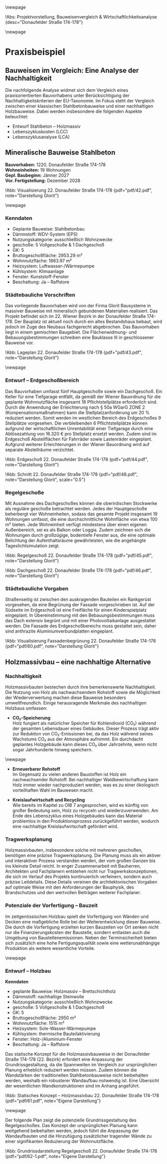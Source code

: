 \newpage

!Abs: Projektvorstellung, Bauweisenvergleich & Wirtschaftlichkeitsanalyse {desc="Donaufelder Straße 174-178"}

\newpage

# Praxisbeispiel

## Bauweisen im Vergleich: Eine Analyse der Nachhaltigkeit

Die nachfolgende Analyse widmet sich dem Vergleich eines praxisorientierten Bauvorhabens unter Berücksichtigung der Nachhaltigkeitskriterien der EU-Taxonomie. Im Fokus steht der Vergleich zwischen einer klassischen Stahlbetonbauweise und einer nachhaltigen Holzbauweise. Dabei werden insbesondere die folgenden Aspekte beleuchtet:

- Entwurf Stahlbeton – Holzmassiv
- Lebenszykluskosten (LCC)
- Lebenszyklusanalyse (LCA)

## Mineralische Bauweise Stahlbeton

**Bauvorhaben:** 1220, Donaufelder Straße 174-178  
**Wohneinheiten:** 19 Wohnungen  
**Gepl. Baubeginn:** Jänner 2027  
**Vor. Fertigstellung:** Dezember 2028

!Abb: Visualisierung 22. Donaufelder Straße 174-178 {pdf="pdf/42.pdf", note="Darstellung Glorit"}

\newpage

### Kenndaten

- Geplante Bauweise: Stahlbetonbau
- Dämmstoff: WDV-System (EPS)
- Nutzungskategorie: ausschließlich Wohnzwecke
- geschoße: 5 Vollgeschoße & 1 Dachgeschoß
- GK: 5
- Bruttogeschoßfläche: 2953.29 m²
- Wohnnutzfläche: 1863.97 m²
- Heizsystem: Luftwasser-/Wärmepumpe
- Kühlsystem: Klimaanlage
- Fenster: Kunststoff-Fenster
- Beschattung: Ja – Raffstore

### Städtebauliche Vorschriften

Das vorliegende Bauvorhaben wird von der Firma Glorit Bausysteme in massiver Bauweise mit mineralisch gebundenen Materialien realisiert. Das Projekt befindet sich im 22. Wiener Bezirk in der Donaufelder Straße 174-178. Der Bauplatz ist aktuell noch durch ein altes Bestandshaus bebaut, wird jedoch im Zuge des Neubaus fachgerecht abgebrochen. Das Bauvorhaben liegt in einem gemischten Baugebiet. Die Flächenwidmung- und Bebauungsbestimmungen schreiben eine Bauklasse III in geschlossener Bauweise vor.

!Abb: Lageplan 22. Donaufelder Straße 174-178 {pdf="pdf/43.pdf", note="Darstellung Glorit"}

\newpage

### Entwurf – Erdgeschoßbereich

Das Bauvorhaben umfasst fünf Hauptgeschoße sowie ein Dachgeschoß. Ein Keller für eine Tiefgarage entfällt, da gemäß der Wiener Bauordnung für die geplante Wohnnutzfläche insgesamt 18 Pflichtstellplätze erforderlich sind. Durch die Anwendung der Erleichterung nach § 50a WGarG ZONE 2 (Kompensationsmaßnahmen) kann die Stellplatzanforderung um 20 % reduziert werden. Somit werden im westlichen Bereich des Erdgeschoßes 9 Stellplätze vorgesehen. Die verbleibenden 6 Pflichtstellplätze können aufgrund der wirtschaftlichen Unrentabilität einer Tiefgarage durch eine Ablösezahlung von 16.320 € pro Stellplatz ersetzt werden. Zudem sind im Erdgeschoß Abstellflächen für Fahrräder sowie Lastenräder eingeplant. Aufgrund weiterer Erleichterungen in der Wiener Bauordnung wird auf separate Abstellräume verzichtet.

!Abb: Erdgeschoß 22. Donaufelder Straße 174-178 {pdf="pdf/44.pdf", note="Darstellung Glorit"}

!Abb: Schnitt 22. Donaufelder Straße 174-178 {pdf="pdf/48.pdf", note="Darstellung Glorit", scale="0.5"}

### Regelgeschoße

Mit Ausnahme des Dachgeschoßes können die oberirdischen Stockwerke als reguläre geschoße betrachtet werden. Jedes der Hauptgeschoße beherbergt vier Wohneinheiten, sodass das gesamte Projekt insgesamt 19 Wohnungen umfasst, die eine durchschnittliche Wohnfläche von etwa 100 m² bieten. Jede Wohneinheit verfügt mindestens über einen eigenen Außenbereich, sei es als Balkon oder Loggia. Zudem zeichnen sich die Wohnungen durch großzügige, bodentiefe Fenster aus, die eine optimale Belichtung der Aufenthaltsräume gewährleisten, wie die angehängte Tageslichtsimulation zeigt.

!Abb: Regelgeschoß 22. Donaufelder Straße 174-178 {pdf="pdf/45.pdf", note="Darstellung Glorit"}

!Abb: Dachgeschoß 22. Donaufelder Straße 174-178 {pdf="pdf/46.pdf", note="Darstellung Glorit"}

### Städtebauliche Vorgaben

Straßenseitig ist zwischen den auskragenden Bauteilen ein Rankgerüst vorgesehen, da eine Begrünung der Fassade vorgeschrieben ist. Auf der Südseite im Erdgeschoß ist eine Freifläche für einen Kinderspielplatz eingeplant. In Übereinstimmung mit den Bebauungsbestimmungen muss das Dach extensiv begrünt und mit einer Photovoltaikanlage ausgestattet werden. Die Fassade des Erdgeschoßbereichs muss gestaltet sein, daher sind anthrazite Aluminiumverbundplatten eingeplant.

!Abb: Visualisierung Fassadenbegrünung 22. Donaufelder Straße 174-178 {pdf="pdf/60.pdf", note="Darstellung Glorit"}

## Holzmassivbau – eine nachhaltige Alternative

### Nachhaltigkeit

Holzmassivbauten bestechen durch ihre bemerkenswerte Nachhaltigkeit. Die Nutzung von Holz als nachwachsendem Rohstoff sowie die Möglichkeit der Wiederverwertung machen diese Bauweise besonders umweltfreundlich. Einige herausragende Merkmale des nachhaltigen Holzbaus umfassen:

- **CO₂-Speicherung**  
  Holz fungiert als natürlicher Speicher für Kohlendioxid (CO₂) während der gesamten Lebensdauer eines Gebäudes. Dieser Prozess trägt aktiv zur Reduktion von CO₂-Emissionen bei, da das Holz während seines Wachstums CO₂ aus der Atmosphäre aufnimmt. Ein durchdacht geplantes Holzgebäude kann dieses CO₂ über Jahrzehnte, wenn nicht sogar Jahrhunderte hinweg speichern.

\newpage

- **Erneuerbarer Rohstoff**  
  Im Gegensatz zu vielen anderen Baustoffen ist Holz ein nachwachsender Rohstoff. Bei nachhaltiger Waldbewirtschaftung kann Holz immer wieder nachproduziert werden, was es zu einer ökologisch vorteilhaften Wahl im Bauwesen macht.

- **Kreislaufwirtschaft und Recycling**  
  Wie bereits im Kapitel zu OIB 7 angesprochen, wird es künftig von großer Bedeutung sein, Holz zu recyceln und wiederzuverwenden. Am Ende des Lebenszyklus eines Holzgebäudes kann das Material problemlos in den Produktionsprozess zurückgeführt werden, wodurch eine nachhaltige Kreislaufwirtschaft gefördert wird.

### Tragwerksplanung

Holzmassivbauten, insbesondere solche mit mehreren geschoßen, benötigen eine präzise Tragwerksplanung. Die Planung muss als ein aktiver und interaktiver Prozess verstanden werden, der vom großen Ganzen bis ins kleinste Detail reicht. In enger Zusammenarbeit mit Bauherren, Architekten und Fachplanern entstehen nicht nur Tragwerkskonzeptionen, die sich im Verlauf des Projekts kontinuierlich verfeinern, sondern auch präzise Leitdetails. Diese Details vereinen die architektonischen Vorgaben auf optimale Weise mit den Anforderungen der Bauphysik, des Brandschutzes und den wertvollen Beiträgen weiterer Fachplaner.

### Potenziale der Vorfertigung – Bauzeit

Im zeitgenössischen Holzbau spielt die Vorfertigung von Wänden und Decken eine maßgebliche Rolle bei der Weiterentwicklung dieser Bauweise. Die durch die Vorfertigung erzielten kurzen Bauzeiten vor Ort senken nicht nur die Finanzierungskosten der Baustelle, sondern entlasten auch die Umgebung von Baustellenemissionen. Neben der Terminsicherheit bieten sich zusätzlich eine hohe Fertigungsqualität sowie eine wetterunabhängige Produktion als weitere wesentliche Vorteile.

\newpage

### Entwurf – Holzbau

**Kenndaten**

- geplante Bauweise: Holzmassiv – Brettschichtholz
- Dämmstoff: nachhaltige Steinwolle
- Nutzungskategorie: ausschließlich Wohnzwecke
- geschoße: 5 Vollgeschoße & 1 Dachgeschoß
- GK: 5
- Bruttogeschoßfläche: 2950 m²
- Wohnnutzfläche: 1515 m²
- Heizsystem: Sole-Wasser-Wärmepumpe
- Kühlsystem: thermische Bauteilaktivierung
- Fenster: Holz-/Aluminium-Fenster
- Beschattung: Ja – Raffstore

Das statische Konzept für die Holzmassivbauweise in der Donaufelder Straße 174-178 (22. Bezirk) erfordert eine Anpassung der Grundrissgestaltung, da die Spannweiten im Vergleich zur ursprünglichen Planung erheblich reduziert werden müssen. Zudem können die Wandstärken der traditionellen Stahlbetonbauweise nicht beibehalten werden, weshalb ein robusterer Wandaufbau notwendig ist. Eine Übersicht der wesentlichen Wandkonstruktionen sind im Anhang angeführt.

!Abb: Statisches Konzept – Holzmassivbau 22. Donaufelder Straße 174-178 {pdf="pdf/61.pdf", note="Eigene Darstellung"}

\newpage

Der folgende Plan zeigt die potenzielle Grundrissgestaltung des Regelgeschoßes. Das Konzept der ursprünglichen Planung kann weitgehend beibehalten werden, jedoch führt die Anpassung der Wandaufbauten und die Hinzufügung zusätzlicher tragender Wände zu einer signifikanten Reduzierung der Wohnnutzfläche.

!Abb: Grundrissdarstellung Regelgeschoß 22. Donaufelder Straße 174-178 {pdf="pdf/62-1.pdf", note="Eigene Darstellung"}
